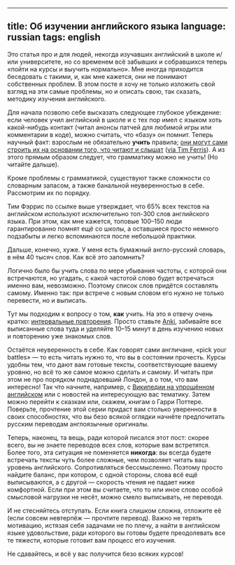 ----
title: Об изучении английского языка
language: russian
tags: english
----

Это статья про и для людей, некогда изучавших английский в школе и/или
университете, но со временем всё забывших и собравшихся теперь «пойти на курсы
и выучить нормально». Мне иногда приходится беседовать с такими, и, как мне
кажется, они не понимают собственных проблем. В этом посте я хочу не только
изложить свой взгляд на эти самые проблемы, но и описать свою, так сказать,
методику изучения английского.

Для начала позволю себе высказать следующее глубокое убеждение: если человек
учил английский в школе и с тех пор имел с языком хоть какой-нибудь контакт
(читал анонсы патчей для любимой игры или комментарии в коде), можно считать,
что «базу» он помнит. Теперь научный факт: взрослым не обязательно **учить**
правила; [они могут сами строить их на основании того, что читают
и слышат][age-no-excuse] ([via Tim Ferris][ferris-12-rules]). А из этого прямым
образом следует, что грамматику можно не учить! (Но читайте дальше).

Кроме проблемы с грамматикой, существуют также сложности со словарным запасом,
а также банальной неуверенностью в себе. Рассмотрим их по порядку.

Тим Фэррис по ссылке выше утверждает, что 65% всех текстов на английском
используют исключительно топ-300 слов английского языка. При этом, как мне
кажется, топовые 100–150 люди гарантированно помнят ещё со школы, а оставшиеся
просто немного подзабыты и легко вспоминаются после небольшой практики.

Дальше, конечно, хуже. У меня есть бумажный англо-русский словарь, в нём 40
тысяч слов. Как всё это запомнить?

Логично было бы учить слова по мере убывания частоты, с которой они встречаются,
но угадать, с какой частотой слово будет встречаться именно вам, невозможно.
Поэтому список слов придётся составлять самому. Именно так: при встрече с новым
словом его нужно не только перевести, но и выписать.

Тут мы подходим к вопросу о том, **как** учить. На это я отвечу очень кратко:
[интервальные повторения][wikipedia-ru-srs]. Просто ставьте [Anki][anki], забивайте все
выписанные слова туда и уделяйте 10–15 минут в день изучению новых и повторению
уже знакомых слов.

Остаётся неуверенность в себе. Как говорят сами англичане, «pick your battles» —
то есть читать нужно то, что вы в состоянии прочесть. Курсы удобны тем, что дают
вам готовые тексты, соответствующие вашему уровню, но всё то же самое можно
сделать и самому. И читать при этом не про порядком поднадоевший Лондон,
а о том, что вам интересно! Так что начните, например, с [Википедии на
упрощённом английском][wikipedia-ru-simplified-english] или с новостей на
интересующую вас тематику. Затем можно перейти к сказкам или, скажем, книгам
о Гарри Поттере. Поверьте, прочтение этой серии придаст вам столько уверенности
в своих способностях, что вы безо всякой оглядки начнёте предпочитать русским
переводам англоязычные оригиналы.

Теперь, наконец, та вещь, ради которой писался этот пост: скорее всего, вы не
знаете переводов всех слов, которые вам встретятся. Более того, эта ситуация не
поменяется **никогда**: вы всегда будете встречать тексты чуть более сложные,
чем позволяет читать ваш уровень английского. Сопротивляться бессмысленно.
Поэтому просто найдите баланс, при котором, с одной стороны, слова всё ещё
выписываются, а с другой — скорость чтения не падает ниже комфортной. Если при
этом вы считаете, что то или иное слово особой смысловой нагрузки не несёт,
можно смело выписывать, не переводя.

И не стесняйтесь отступать. Если книга слишком сложна, отложите её (если совсем
невтерпёж — прочтите перевод). Важно не терять мотивацию, истязая себя задачами
не по плечу, а найти в английском языке удовольствие, ради которого вы готовы
будете преодолевать все те тяжести, которые готовит вам процесс его изучения.

Не сдавайтесь, и всё у вас получится безо всяких курсов!

[age-no-excuse]: http://www.newscientist.com/article/mg21128224.000-age-no-excuse-for-failing-to-learn-a-new-language.html#.U9_mCTRuu00
    "Age no excuse for failing to learn a new language — NewScientist"
[ferris-12-rules]: http://fourhourworkweek.com/2014/03/21/how-to-learn-a-foreign-language-2/
    "12 Rules for Learning Foreign Languages in Record Time — The Only Post You’ll Ever Need"
[wikipedia-ru-srs]: https://ru.wikipedia.org/wiki/Интервальные_повторения
    "Интервальные повторения — Википедия"
[anki]: http://ankisrs.net/
    "Anki - powerful, intelligent flashcards"
[wikipedia-ru-simplified-english]: https://ru.wikipedia.org/wiki/Википедия_на_упрощённом_английском_языке
    "Википедия на упрощённом английском языке"
